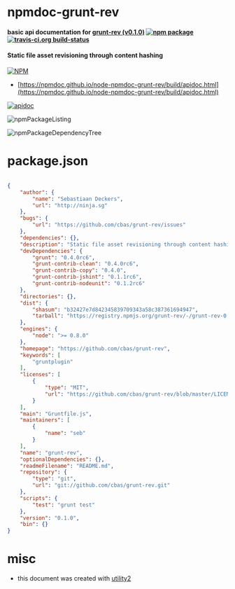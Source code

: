 # npmdoc-grunt-rev

#### basic api documentation for  [grunt-rev (v0.1.0)](https://github.com/cbas/grunt-rev)  [![npm package](https://img.shields.io/npm/v/npmdoc-grunt-rev.svg?style=flat-square)](https://www.npmjs.org/package/npmdoc-grunt-rev) [![travis-ci.org build-status](https://api.travis-ci.org/npmdoc/node-npmdoc-grunt-rev.svg)](https://travis-ci.org/npmdoc/node-npmdoc-grunt-rev)

#### Static file asset revisioning through content hashing

[![NPM](https://nodei.co/npm/grunt-rev.png?downloads=true&downloadRank=true&stars=true)](https://www.npmjs.com/package/grunt-rev)

- [https://npmdoc.github.io/node-npmdoc-grunt-rev/build/apidoc.html](https://npmdoc.github.io/node-npmdoc-grunt-rev/build/apidoc.html)

[![apidoc](https://npmdoc.github.io/node-npmdoc-grunt-rev/build/screenCapture.buildCi.browser.%252Ftmp%252Fbuild%252Fapidoc.html.png)](https://npmdoc.github.io/node-npmdoc-grunt-rev/build/apidoc.html)

![npmPackageListing](https://npmdoc.github.io/node-npmdoc-grunt-rev/build/screenCapture.npmPackageListing.svg)

![npmPackageDependencyTree](https://npmdoc.github.io/node-npmdoc-grunt-rev/build/screenCapture.npmPackageDependencyTree.svg)



# package.json

```json

{
    "author": {
        "name": "Sebastiaan Deckers",
        "url": "http://ninja.sg"
    },
    "bugs": {
        "url": "https://github.com/cbas/grunt-rev/issues"
    },
    "dependencies": {},
    "description": "Static file asset revisioning through content hashing",
    "devDependencies": {
        "grunt": "0.4.0rc6",
        "grunt-contrib-clean": "0.4.0rc6",
        "grunt-contrib-copy": "0.4.0",
        "grunt-contrib-jshint": "0.1.1rc6",
        "grunt-contrib-nodeunit": "0.1.2rc6"
    },
    "directories": {},
    "dist": {
        "shasum": "b32427e7d842345839709343a58c387361694947",
        "tarball": "https://registry.npmjs.org/grunt-rev/-/grunt-rev-0.1.0.tgz"
    },
    "engines": {
        "node": ">= 0.8.0"
    },
    "homepage": "https://github.com/cbas/grunt-rev",
    "keywords": [
        "gruntplugin"
    ],
    "licenses": [
        {
            "type": "MIT",
            "url": "https://github.com/cbas/grunt-rev/blob/master/LICENSE-MIT"
        }
    ],
    "main": "Gruntfile.js",
    "maintainers": [
        {
            "name": "seb"
        }
    ],
    "name": "grunt-rev",
    "optionalDependencies": {},
    "readmeFilename": "README.md",
    "repository": {
        "type": "git",
        "url": "git://github.com/cbas/grunt-rev.git"
    },
    "scripts": {
        "test": "grunt test"
    },
    "version": "0.1.0",
    "bin": {}
}
```



# misc
- this document was created with [utility2](https://github.com/kaizhu256/node-utility2)
